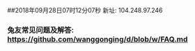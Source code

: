 ##2018年09月28日07时12分07秒 新址: 104.248.97.246
### 兔友常见问题及解答: https://github.com/wanggonging/d/blob/w/FAQ.md

